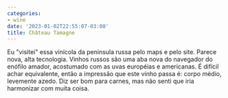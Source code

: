 ```yaml
---
categories:
- wine
date: '2023-01-02T22:55:07-03:00'
title: Château Tamagne
---
```


Eu "visitei" essa vinícola da peninsula russa pelo maps e pelo site. Parece nova, alta tecnologia. Vinhos russos são uma aba nova do navegador do enófilo amador, acostumado com as uvas européias e americanas. É difícil achar equivalente, então a impressão que este vinho passa é: corpo médio, levemente azedo. Diz ser bom para carnes, mas não senti que iria harmonizar com muita coisa.